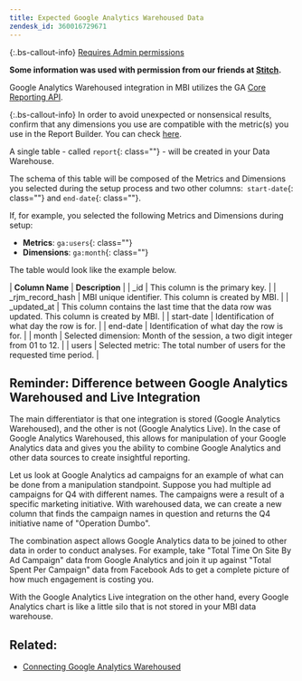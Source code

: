 ```yaml
---
title: Expected Google Analytics Warehoused Data
zendesk_id: 360016729671
---
```


{:.bs-callout-info}
[Requires Admin permissions](../../../administrator/user-management/user-management.md)

**Some information was used with permission from our friends at [Stitch](https://www.stitchdata.com/docs/integrations/saas/google-analytics).**

Google Analytics Warehoused integration in MBI utilizes the GA [Core Reporting API](https://developers.google.com/analytics/devguides/reporting/core/v3/).

{:.bs-callout-info}
In order to avoid unexpected or nonsensical results, confirm that any dimensions you use are compatible with the metric(s) you use in the Report Builder. You can check [here](https://developers.google.com/analytics/devguides/reporting/core/dimsmets).

A single table - called `report`{: class=""} - will be created in your Data Warehouse.

The schema of this table will be composed of the Metrics and Dimensions you selected during the setup process and two other columns:` start-date`{: class=""} and `end-date`{: class=""}.

If, for example, you selected the following Metrics and Dimensions during setup:

* **Metrics**\: `ga:users`{: class=""}
* **Dimensions**\: `ga:month`{: class=""}

The table would look like the example below.

| **Column Name** | **Description** |
| \_id | This column is the primary key. |
| \_rjm\_record\_hash | MBI unique identifier. This column is created by MBI. |
| \_updated\_at | This column contains the last time that the data row was updated. This column is created by MBI. |
| start-date | Identification of what day the row is for. |
| end-date | Identification of what day the row is for. |
| month | Selected dimension: Month of the session, a two digit integer from 01 to 12. |
| users | Selected metric: The total number of users for the requested time period. |

## Reminder: Difference between Google Analytics Warehoused and Live Integration

The main differentiator is that one integration is stored (Google Analytics Warehoused), and the other is not (Google Analytics Live). In the case of Google Analytics Warehoused, this allows for manipulation of your Google Analytics data and gives you the ability to combine Google Analytics and other data sources to create insightful reporting.

Let us look at Google Analytics ad campaigns for an example of what can be done from a manipulation standpoint. Suppose you had multiple ad campaigns for Q4 with different names. The campaigns were a result of a specific marketing initiative. With warehoused data, we can create a new column that finds the campaign names in question and returns the Q4 initiative name of "Operation Dumbo".

The combination aspect allows Google Analytics data to be joined to other data in order to conduct analyses. For example, take "Total Time On Site By Ad Campaign" data from Google Analytics and join it up against "Total Spent Per Campaign" data from Facebook Ads to get a complete picture of how much engagement is costing you.

With the Google Analytics Live integration on the other hand, every Google Analytics chart is like a little silo that is not stored in your MBI data warehouse.

## Related:

* [Connecting Google Analytics Warehoused](../integrations/google-analytics-warehoused.md)
